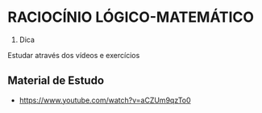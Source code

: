 # RACIOCÍNIO LÓGICO-MATEMÁTICO

1. Dica

Estudar através dos vídeos e exercícios

## Material de Estudo

- https://www.youtube.com/watch?v=aCZUm9qzTo0

<div id='id-arq-sist-info'/>

